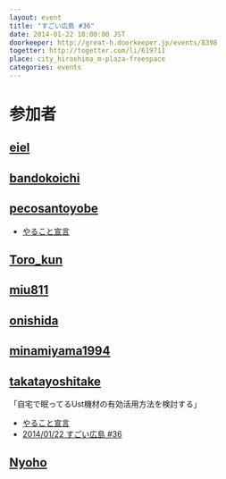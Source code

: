 ```yaml
---
layout: event
title: "すごい広島 #36"
date: 2014-01-22 18:00:00 JST
doorkeeper: http://great-h.doorkeeper.jp/events/8398
togetter: http://togetter.com/li/619711
place: city_hiroshima_m-plaza-freespace
categories: events
---
```


# 参加者


## [eiel](http://eiel.info/)


## [bandokoichi](http://twitter.com/bandokoichi)


## [pecosantoyobe](http://twitter.com/pecosantoyobe)

* [やること宣言](https://github.com/great-h/great-h.github.io/issues/595)


## [Toro_kun](https://twitter.com/Toro_kun)


## [miu811](https://github.com/miu811)


## [onishida](http://twitter.com/onishida)


## [minamiyama1994](https://github.com/minamiyama1994)


## [takatayoshitake](http://twitter.com/takatayoshitake)

「自宅で眠ってるUst機材の有効活用方法を検討する」

* [やること宣言](https://github.com/great-h/great-h.github.io/issues/598)
* [2014/01/22 すごい広島 #36](http://tkt-study.tumblr.com/post/74162852043/20140122-great-h-036)


## [Nyoho](http://nyoho.jp/)
